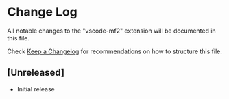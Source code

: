 # Change Log

All notable changes to the "vscode-mf2" extension will be documented in this file.

Check [Keep a Changelog](http://keepachangelog.com/) for recommendations on how to structure this file.

## [Unreleased]

- Initial release